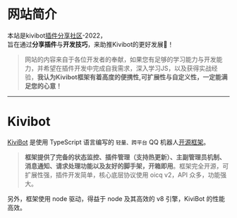 # 网站简介
本站是kivibot[插件分享社区](/)-2022，<br>旨在通过**分享插件**与**开发技巧**，来助推Kivibot的更好发展:tada:！

>网站的内容来自于各位开发者的奉献，如果您有足够的学习能力与开发能力，并希望在插件开发中完成自我需求，深入学习JS，以及获得实战经验，**我认为Kivibot框架有着高度的便携性,可扩展性与自定义性，一定能满足您的心意！**
***
# Kivibot
[KiviBot](https://beta.kivibot.com/intro.html) 是使用 TypeScript 语言编写的 `轻量、跨平台` QQ 机器人[开源框架](/)。

>**框架提供了完备的状态监控、插件管理（支持热更新）、主副管理员机制、消息通知、请求处理功能以及友好的脚手架，开箱即用**。框架完全开源，可扩展性强，插件开发简单，核心底层协议使用 oicq v2，API 众多，功能强大。

另外，框架使用 node 驱动，得益于 node 及其高效的 v8 引擎，KiviBot 的性能高效。
